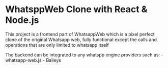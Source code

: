 # WhatsppWeb Clone with React & Node.js

This project is a frontend part of WhatsappWeb which is a pixel perfect clone of the original Whatsapp web, fully functional except the calls and operations that are only limited to whatsapp itself

The backend can be integrated to any whatspp engine providers such as:
    - whatsapp-web.js
    - Baileys